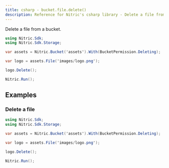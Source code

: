 ```yaml
---
title: csharp - bucket.file.delete()
description: Reference for Nitric's csharp library - Delete a file from a bucket.
---
```


Delete a file from a bucket.

```csharp
using Nitric.Sdk;
using Nitric.Sdk.Storage;

var assets = Nitric.Bucket('assets').With(BucketPermission.Deleting);

var logo = assets.File('images/logo.png');

logo.Delete();

Nitric.Run();
```

## Examples

### Delete a file

```csharp
using Nitric.Sdk;
using Nitric.Sdk.Storage;

var assets = Nitric.Bucket('assets').With(BucketPermission.Deleting);

var logo = assets.File('images/logo.png');

logo.Delete();

Nitric.Run();
```

